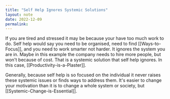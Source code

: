```yaml
---
title: "Self Help Ignores Systemic Solutions"
layout: note
date: 2022-12-09
permalink:
---
```

  

If you are tired and stressed it may be because your have too much work to do. Self help would say you need to be organised, need to find [[Ways-to-Focus]], and you need to work smarter not harder. It ignores the system you are in. Maybe in this example the company needs to hire more people, but won't because of cost. That is a systemic solution that self help ignores. In this case, [[Productivity-is-a-Plaster]].

Generally, because self help is so focused on the individual it never raises these systemic issues or finds ways to address them. It's easier to change your motivation than it is to change a whole system or society, but [[Systemic-Change-is-Essential]].
